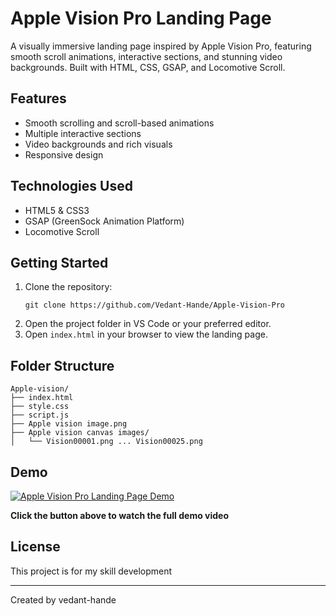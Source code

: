 # Apple Vision Pro Landing Page

A visually immersive landing page inspired by Apple Vision Pro, featuring smooth scroll animations, interactive sections, and stunning video backgrounds. Built with HTML, CSS, GSAP, and Locomotive Scroll.

## Features

- Smooth scrolling and scroll-based animations
- Multiple interactive sections
- Video backgrounds and rich visuals
- Responsive design

## Technologies Used

- HTML5 & CSS3
- GSAP (GreenSock Animation Platform)
- Locomotive Scroll

## Getting Started

1. Clone the repository:
   ```
   git clone https://github.com/Vedant-Hande/Apple-Vision-Pro
   ```
2. Open the project folder in VS Code or your preferred editor.
3. Open `index.html` in your browser to view the landing page.

## Folder Structure

```
Apple-vision/
├── index.html
├── style.css
├── script.js
├── Apple vision image.png
├── Apple vision canvas images/
│   └── Vision00001.png ... Vision00025.png
```

## Demo

[![Apple Vision Pro Landing Page Demo](https://img.shields.io/badge/Watch%20Demo%20Video-FF0000?style=for-the-badge&logo=youtube&logoColor=white)](https://drive.google.com/file/d/1iSZ2OHETLm7BHLK_uqrlfZMjeQnLB6u5/view?usp=drive_link)

**Click the button above to watch the full demo video**

## License

This project is for my skill development

---

Created by vedant-hande
